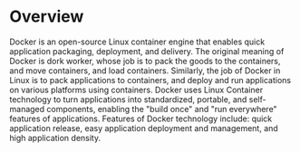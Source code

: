 # Overview<a name="EN-US_TOPIC_0184808191"></a>

Docker is an open-source Linux container engine that enables quick application packaging, deployment, and delivery. The original meaning of Docker is dork worker, whose job is to pack the goods to the containers, and move containers, and load containers. Similarly, the job of Docker in Linux is to pack applications to containers, and deploy and run applications on various platforms using containers. Docker uses Linux Container technology to turn applications into standardized, portable, and self-managed components, enabling the "build once" and "run everywhere" features of applications. Features of Docker technology include: quick application release, easy application deployment and management, and high application density.


